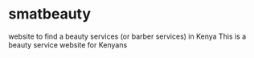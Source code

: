 # smatbeauty
website to find a beauty services (or barber services) in Kenya
This is a beauty service website for Kenyans
